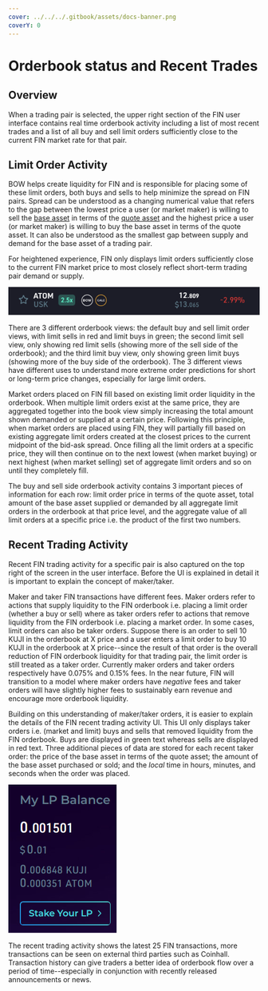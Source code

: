 ```yaml
---
cover: ../../../.gitbook/assets/docs-banner.png
coverY: 0
---
```


# Orderbook status and Recent Trades

## Overview

When a trading pair is selected, the upper right section of the FIN user interface contains real time orderbook activity including a list of most recent trades and a list of all buy and sell limit orders sufficiently close to the current FIN market rate for that pair.

## Limit Order Activity

BOW helps create liquidity for FIN and is responsible for placing some of these limit orders, both buys and sells to help minimize the spread on FIN pairs. Spread can be understood as a changing numerical value that refers to the gap between the lowest price a user (or market maker) is willing to sell the [base asset](./#fin-trading-pair-notation) in terms of the [quote asset](./#fin-trading-pair-notation) and the highest price a user (or market maker) is willing to buy the base asset in terms of the quote asset. It can also be understood as the smallest gap between supply and demand for the base asset of a trading pair.

For heightened experience, FIN only displays limit orders sufficiently close to the current FIN market price to most closely reflect short-term trading pair demand or supply.

&#x20;                                           ![](<../../../.gitbook/assets/image (41).png>)

There are 3 different orderbook views: the default buy and sell limit order views, with limit sells in red and limit buys in green; the second limit sell view, only showing red limit sells (showing more of the sell side of the orderbook); and the third limit buy view, only showing green limit buys (showing more of the buy side of the orderbook). The 3 different views have different uses to understand more extreme order predictions for short or long-term price changes, especially for large limit orders.

Market orders placed on FIN fill based on existing limit order liquidity in the orderbook. When multiple limit orders exist at the same price, they are aggregated together into the book view simply increasing the total amount shown demanded or supplied at a certain price. Following this principle, when market orders are placed using FIN, they will partially fill based on existing aggregate limit orders created at the closest prices to the current midpoint of the bid-ask spread. Once filling all the limit orders at a specific price, they will then continue on to the next lowest (when market buying) or next highest (when market selling) set of aggregate limit orders and so on until they completely fill.

The buy and sell side orderbook activity contains 3 important pieces of information for each row: limit order price in terms of the quote asset, total amount of the base asset supplied or demanded by all aggregate limit orders in the orderbook at that price level, and the aggregate value of all limit orders at a specific price i.e. the product of the first two numbers.

## Recent Trading Activity

Recent FIN trading activity for a specific pair is also captured on the top right of the screen in the user interface. Before the UI is explained in detail it is important to explain the concept of maker/taker.

&#x20;Maker and taker FIN transactions have different fees. Maker orders refer to actions that supply liquidity to the FIN orderbook i.e. placing a limit order (whether a buy or sell) where as taker orders refer to actions that remove liquidity from the FIN orderbook i.e. placing a market order. In some cases, limit orders can also be taker orders. Suppose there is an order to sell 10 KUJI in the orderbook at X price and a user enters a limit order to buy 10 KUJI in the orderbook at X price--since the result of that order is the overall reduction of FIN orderbook liquidity for that trading pair, the limit order is still treated as a taker order. Currently maker orders and taker orders respectively have 0.075% and 0.15% fees. In the near future, FIN will transition to a model where maker orders have _negative_ fees and taker orders will have slightly higher fees to sustainably earn revenue and encourage more orderbook liquidity.&#x20;

Building on this understanding of maker/taker orders, it is easier to explain the details of the FIN recent trading activity UI. This UI only displays taker orders i.e. (market and limit) buys and sells that removed liquidity from the FIN orderbook. Buys are displayed in green text whereas sells are displayed in red text. Three additional pieces of data are stored for each recent taker order: the price of the base asset in terms of the quote asset; the amount of the base asset purchased or sold; and the _local_ time in hours, minutes, and seconds when the order was placed.&#x20;

&#x20;                                             ![](<../../../.gitbook/assets/image (13).png>)

The recent trading activity shows the latest 25 FIN transactions, more transactions can be seen on external third parties such as Coinhall. Transaction history can give traders a better idea of orderbook flow over a period of time--especially in conjunction with recently released announcements or news.&#x20;

&#x20;

